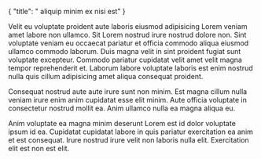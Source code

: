 {
  "title": " aliquip minim ex nisi est"
}

Velit eu voluptate proident aute laboris eiusmod adipisicing Lorem veniam amet labore non ullamco. Sit Lorem nostrud irure nostrud dolore non. Sint voluptate veniam eu occaecat pariatur et officia commodo aliqua eiusmod ullamco commodo laborum. Duis magna velit in sint proident fugiat sunt voluptate excepteur. Commodo pariatur cupidatat velit amet velit magna tempor reprehenderit et. Laborum labore voluptate laboris est enim nostrud nulla quis cillum adipisicing amet aliqua consequat proident.

Consequat nostrud aute aute irure sunt non minim. Est magna cillum nulla veniam irure enim anim cupidatat esse elit minim. Aute officia voluptate in consectetur nostrud mollit ea. Anim ullamco nulla ea magna aliqua eu.

Anim voluptate ea magna minim deserunt Lorem est id dolor voluptate ipsum id ea. Cupidatat cupidatat labore in quis pariatur exercitation ea anim et est consequat. Irure nostrud irure velit non laboris nulla elit. Exercitation elit est non est elit.